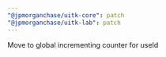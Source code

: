 ```yaml
---
"@jpmorganchase/uitk-core": patch
"@jpmorganchase/uitk-lab": patch
---
```


Move to global incrementing counter for useId
